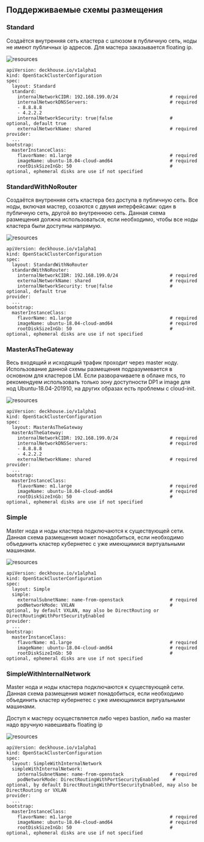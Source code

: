 ## Поддерживаемые схемы размещения

### Standard
Создаётся внутренняя сеть кластера с шлюзом в публичную сеть, ноды не имеют публичных ip адресов. Для мастера заказывается
floating ip.

![resources](https://docs.google.com/drawings/d/e/2PACX-1vSTIcQnxcwHsgANqHE5Ry_ZcetYX2lTFdDjd3Kip5cteSbUxwRjR3NigwQzyTMDGX10_Avr_mizOB5o/pub?w=960&h=720)
<!--- Исходник: https://docs.google.com/drawings/d/1hjmDn2aJj3ru3kBR6Jd6MAW3NWJZMNkend_K43cMN0w/edit --->

```
apiVersion: deckhouse.io/v1alpha1
kind: OpenStackClusterConfiguration
spec:
  layout: Standard
  standard:
    internalNetworkCIDR: 192.168.199.0/24                   # required
    internalNetworkDNSServers:                              # required
    - 8.8.8.8
    - 4.2.2.2
    internalNetworkSecurity: true|false                     # optional, default true
    externalNetworkName: shared                             # required
provider:
  ...
bootstrap:
  masterInstanceClass:
    flavorName: m1.large                                    # required
    imageName: ubuntu-18.04-cloud-amd64                     # required
    rootDiskSizeInGb: 50                                    # optional, ephemeral disks are use if not specified
```

### StandardWithNoRouter
Создаётся внутренняя сеть кластера без доступа в публичную сеть. Все ноды, включая мастер, созаются с двумя интерфейсами:
один в публичную сеть, другой во внутреннюю сеть. Данная схема размещения должна использоваться, если необходимо, чтобы
все ноды кластера были доступны напрямую.

![resources](https://docs.google.com/drawings/d/e/2PACX-1vR9Vlk22tZKpHgjOeQO2l-P0hyAZiwxU6NYGaLUsnv-OH0so8UXNnvrkNNiAROMHVI9iBsaZpfkY-kh/pub?w=960&h=720)
<!--- Исходник: https://docs.google.com/drawings/d/1gkuJhyGza0bXB2lcjdsQewWLEUCjqvTkkba-c5LtS_E/edit --->

```
apiVersion: deckhouse.io/v1alpha1
kind: OpenStackClusterConfiguration
spec:
  layout: StandardWithNoRouter
  standardWithNoRouter:
    internalNetworkCIDR: 192.168.199.0/24                   # required
    externalNetworkName: shared                             # required
    internalNetworkSecurity: true|false                     # optional, default true
provider:
  ...
bootstrap:
  masterInstanceClass:
    flavorName: m1.large                                    # required
    imageName: ubuntu-18.04-cloud-amd64                     # required
    rootDiskSizeInGb: 50                                    # optional, ephemeral disks are use if not specified
```

### MasterAsTheGateway

Весь входящий и исходящий трафик проходит через master ноду. Использование данной схемы размещения подразумевается в основном
для кластеров LM. Если разворачиваете в облаке mcs, то рекомендуем использовать только зону доступности DP1 и image для нод
Ubuntu-18.04-201910, на других образах есть проблемы с cloud-init.

![resources](https://docs.google.com/drawings/d/e/2PACX-1vTtCTRm6qKmy35_smoIwnIou635Zv3zexV_leiyKE1L_4BXDljdtjv6AOXQ7T6JQVjUe4nK_hbpLtPw/pub?w=960&h=720)
<!--- Исходник: https://docs.google.com/drawings/d/1blV6gIgTLYab2XZwNObNBjKeLGQefCnEq6hMLLTI0Ik/edit --->

```
apiVersion: deckhouse.io/v1alpha1
kind: OpenStackClusterConfiguration
spec:
  layout: MasterAsTheGateway
  masterAsTheGateway:
    internalNetworkCIDR: 192.168.199.0/24                   # required
    internalNetworkDNSServers:                              # required
    - 8.8.8.8
    - 4.2.2.2
    externalNetworkName: shared                             # required
provider:
  ...
bootstrap:
  masterInstanceClass:
    flavorName: m1.large                                    # required
    imageName: ubuntu-18.04-cloud-amd64                     # required
    rootDiskSizeInGb: 50                                    # optional, ephemeral disks are use if not specified
```

### Simple

Master нода и ноды кластера подключаются к существующей сети. Данная схема размещения может понадобиться, если необходимо
объединить кластер кубернетес с уже имеющимися виртуальными машинами.

![resources](https://docs.google.com/drawings/d/e/2PACX-1vTZbaJg7oIvoh2hkEW-DKbqeujhOiJtv_JSvfvDfXE9-mX_p6uggoY1Z9N2EAJ79c7IMfQC9ttQAmaP/pub?w=960&h=720) 
<!--- Исходник: https://docs.google.com/drawings/d/1l-vKRNA1NBPIci3Ya8r4dWL5KA9my7_wheFfMR38G10/edit --->

```
apiVersion: deckhouse.io/v1alpha1
kind: OpenStackClusterConfiguration
spec:
  layout: Simple
  simple:
    externalSubnetName: name-from-openstack                 # required
    podNetworkMode: VXLAN                                   # optional, by default VXLAN, may also be DirectRouting or DirectRoutingWithPortSecurityEnabled
provider:
  ...
bootstrap:
  masterInstanceClass:
    flavorName: m1.large                                    # required
    imageName: ubuntu-18.04-cloud-amd64                     # required
    rootDiskSizeInGb: 50                                    # optional, ephemeral disks are use if not specified
```

### SimpleWithInternalNetwork

Master нода и ноды кластера подключаются к существующей сети. Данная схема размещения может понадобиться, если необходимо
объединить кластер кубернетес с уже имеющимися виртуальными машинами.

Доступ к мастеру осуществляется либо через bastion, либо на master надо вручную навешивать floating ip

![resources](https://docs.google.com/drawings/d/e/2PACX-1vQOcYZPtHBqMtlNx9PDcMrqI0WEwRssL-oXONnrOoKNaIx1fcEODo9dK2zOoF1wbKeKJlhphFTuefB-/pub?w=960&h=720) 
<!--- Исходник: https://docs.google.com/drawings/d/1H9HGOn4abpmZwIhpwwdZSSO9izvyOZakG8HpmmzZZEo/edit --->


```
apiVersion: deckhouse.io/v1alpha1
kind: OpenStackClusterConfiguration
spec:
  layout: SimpleWithInternalNetwork
  simpleWithInternalNetwork:
    internalSubnetName: name-from-openstack                 # required
    podNetworkMode: DirectRoutingWithPortSecurityEnabled     # optional, by default DirectRoutingWithPortSecurityEnabled, may also be DirectRouting or VXLAN
provider:
  ...
bootstrap:
  masterInstanceClass:
    flavorName: m1.large                                    # required
    imageName: ubuntu-18.04-cloud-amd64                     # required
    rootDiskSizeInGb: 50                                    # optional, ephemeral disks are use if not specified
```


